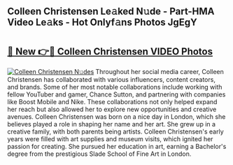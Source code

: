 ## Colleen Christensen Le𝚊ked N𝚞de - Part-HMA Video Le𝚊ks - Hot Onlyf𝚊ns Photos JgEgY

# <h2><a href="http://ab51912.deff.icu/?id=Colleen+Christensen">🔗 New 👉🔴 Colleen Christensen VIDEO Photos</a></h2>

[![Colleen Christensen N𝚞des](https://i.imgur.com/rIISA9y.gif)](http://ab51912.deff.icu/?id=Colleen+Christensen)
Throughout her social media career, Colleen Christensen has collaborated with various influencers, content creators, and brands. Some of her most notable collaborations include working with fellow YouTuber and gamer, Chance Sutton, and partnering with companies like Boost Mobile and Nike. These collaborations not only helped expand her reach but also allowed her to explore new opportunities and creative avenues. Colleen Christensen was born on a nice day in London, which she believes played a role in shaping her name and her art. She grew up in a creative family, with both parents being artists. Colleen Christensen's early years were filled with art supplies and museum visits, which ignited her passion for creating. She pursued her education in art, earning a Bachelor's degree from the prestigious Slade School of Fine Art in London.
